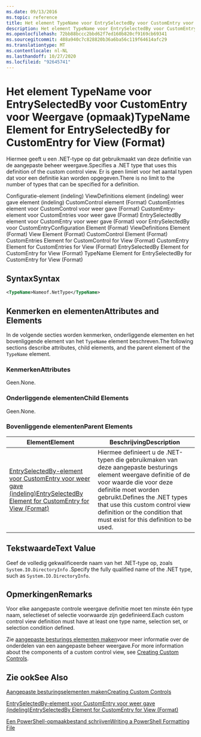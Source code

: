 ```yaml
---
ms.date: 09/13/2016
ms.topic: reference
title: Het element TypeName voor EntrySelectedBy voor CustomEntry voor Weergave (opmaak)
description: Het element TypeName voor EntrySelectedBy voor CustomEntry voor Weergave (opmaak)
ms.openlocfilehash: 72bb88bccc2bbd62f7ed160b820cf9169cb69341
ms.sourcegitcommit: 488a940c7c828820b36a6ba56c119f64614afc29
ms.translationtype: MT
ms.contentlocale: nl-NL
ms.lasthandoff: 10/27/2020
ms.locfileid: "92645741"
---
```

# <a name="typename-element-for-entryselectedby-for-customentry-for-view-format"></a><span data-ttu-id="84c47-103">Het element TypeName voor EntrySelectedBy voor CustomEntry voor Weergave (opmaak)</span><span class="sxs-lookup"><span data-stu-id="84c47-103">TypeName Element for EntrySelectedBy for CustomEntry for View (Format)</span></span>

<span data-ttu-id="84c47-104">Hiermee geeft u een .NET-type op dat gebruikmaakt van deze definitie van de aangepaste beheer weergave.</span><span class="sxs-lookup"><span data-stu-id="84c47-104">Specifies a .NET type that uses this definition of the custom control view.</span></span> <span data-ttu-id="84c47-105">Er is geen limiet voor het aantal typen dat voor een definitie kan worden opgegeven.</span><span class="sxs-lookup"><span data-stu-id="84c47-105">There is no limit to the number of types that can be specified for a definition.</span></span>

<span data-ttu-id="84c47-106">Configuratie-element (indeling) ViewDefinitions element (indeling) weer gave element (indeling) CustomControl element (Format) CustomEntries element voor CustomControl voor weer gave (Format) CustomEntry-element voor CustomEntries voor weer gave (Format) EntrySelectedBy element voor CustomEntry voor weer gave (Format) voor EntrySelectedBy voor CustomEntry</span><span class="sxs-lookup"><span data-stu-id="84c47-106">Configuration Element (Format) ViewDefinitions Element (Format) View Element (Format) CustomControl Element (Format) CustomEntries Element for CustomControl for View (Format) CustomEntry Element for CustomEntries for View (Format) EntrySelectedBy Element for CustomEntry for View (Format) TypeName Element for EntrySelectedBy for CustomEntry for View (Format)</span></span>

## <a name="syntax"></a><span data-ttu-id="84c47-107">Syntax</span><span class="sxs-lookup"><span data-stu-id="84c47-107">Syntax</span></span>

```xml
<TypeName>Nameof.NetType</TypeName>
```

## <a name="attributes-and-elements"></a><span data-ttu-id="84c47-108">Kenmerken en elementen</span><span class="sxs-lookup"><span data-stu-id="84c47-108">Attributes and Elements</span></span>

<span data-ttu-id="84c47-109">In de volgende secties worden kenmerken, onderliggende elementen en het bovenliggende element van het `TypeName` element beschreven.</span><span class="sxs-lookup"><span data-stu-id="84c47-109">The following sections describe attributes, child elements, and the parent element of the `TypeName` element.</span></span>

### <a name="attributes"></a><span data-ttu-id="84c47-110">Kenmerken</span><span class="sxs-lookup"><span data-stu-id="84c47-110">Attributes</span></span>

<span data-ttu-id="84c47-111">Geen.</span><span class="sxs-lookup"><span data-stu-id="84c47-111">None.</span></span>

### <a name="child-elements"></a><span data-ttu-id="84c47-112">Onderliggende elementen</span><span class="sxs-lookup"><span data-stu-id="84c47-112">Child Elements</span></span>

<span data-ttu-id="84c47-113">Geen.</span><span class="sxs-lookup"><span data-stu-id="84c47-113">None.</span></span>

### <a name="parent-elements"></a><span data-ttu-id="84c47-114">Bovenliggende elementen</span><span class="sxs-lookup"><span data-stu-id="84c47-114">Parent Elements</span></span>

|<span data-ttu-id="84c47-115">Element</span><span class="sxs-lookup"><span data-stu-id="84c47-115">Element</span></span>|<span data-ttu-id="84c47-116">Beschrijving</span><span class="sxs-lookup"><span data-stu-id="84c47-116">Description</span></span>|
|-------------|-----------------|
|[<span data-ttu-id="84c47-117">EntrySelectedBy-element voor CustomEntry voor weer gave (indeling)</span><span class="sxs-lookup"><span data-stu-id="84c47-117">EntrySelectedBy Element for CustomEntry for View (Format)</span></span>](./entryselectedby-element-for-customentry-for-customcontrol-for-view-format.md)|<span data-ttu-id="84c47-118">Hiermee definieert u de .NET-typen die gebruikmaken van deze aangepaste besturings element weergave definitie of de voor waarde die voor deze definitie moet worden gebruikt.</span><span class="sxs-lookup"><span data-stu-id="84c47-118">Defines the .NET types that use this custom control view definition or the condition that must exist for this definition to be used.</span></span>|

## <a name="text-value"></a><span data-ttu-id="84c47-119">Tekstwaarde</span><span class="sxs-lookup"><span data-stu-id="84c47-119">Text Value</span></span>

<span data-ttu-id="84c47-120">Geef de volledig gekwalificeerde naam van het .NET-type op, zoals `System.IO.DirectoryInfo` .</span><span class="sxs-lookup"><span data-stu-id="84c47-120">Specify the fully qualified name of the .NET type, such as `System.IO.DirectoryInfo`.</span></span>

## <a name="remarks"></a><span data-ttu-id="84c47-121">Opmerkingen</span><span class="sxs-lookup"><span data-stu-id="84c47-121">Remarks</span></span>

<span data-ttu-id="84c47-122">Voor elke aangepaste controle weergave definitie moet ten minste één type naam, selectieset of selectie voorwaarde zijn gedefinieerd.</span><span class="sxs-lookup"><span data-stu-id="84c47-122">Each custom control view definition must have at least one type name, selection set, or selection condition defined.</span></span>

<span data-ttu-id="84c47-123">Zie [aangepaste besturings elementen maken](./creating-custom-controls.md)voor meer informatie over de onderdelen van een aangepaste beheer weergave.</span><span class="sxs-lookup"><span data-stu-id="84c47-123">For more information about the components of a custom control view, see [Creating Custom Controls](./creating-custom-controls.md).</span></span>

## <a name="see-also"></a><span data-ttu-id="84c47-124">Zie ook</span><span class="sxs-lookup"><span data-stu-id="84c47-124">See Also</span></span>

[<span data-ttu-id="84c47-125">Aangepaste besturingselementen maken</span><span class="sxs-lookup"><span data-stu-id="84c47-125">Creating Custom Controls</span></span>](./creating-custom-controls.md)

[<span data-ttu-id="84c47-126">EntrySelectedBy-element voor CustomEntry voor weer gave (indeling)</span><span class="sxs-lookup"><span data-stu-id="84c47-126">EntrySelectedBy Element for CustomEntry for View (Format)</span></span>](./entryselectedby-element-for-customentry-for-customcontrol-for-view-format.md)

[<span data-ttu-id="84c47-127">Een PowerShell-opmaakbestand schrijven</span><span class="sxs-lookup"><span data-stu-id="84c47-127">Writing a PowerShell Formatting File</span></span>](./writing-a-powershell-formatting-file.md)
